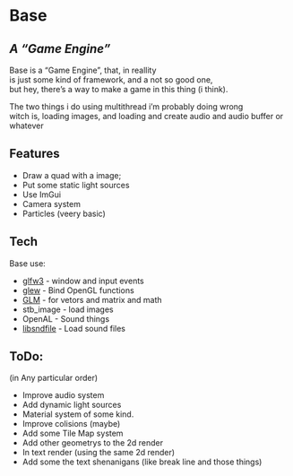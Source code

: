 <h1 class="code-line" data-line-start=0 data-line-end=1 ><a id="Base_0"></a>Base</h1>
<h2 class="code-line" data-line-start=1 data-line-end=2 ><a id="_A_Game_Engine__1"></a><em>A “Game Engine”</em></h2>
<p class="has-line-data" data-line-start="3" data-line-end="6">Base is a “Game Engine”, that, in reallity<br>
is just some kind of framework, and a not so good one,<br>
but hey, there’s a way to make a game in this thing (i think).</p>
<p class="has-line-data" data-line-start="7" data-line-end="9">The two things i do using multithread i’m probably doing wrong<br>
witch is, loading images, and loading and create audio and audio buffer or whatever</p>
<h2 class="code-line" data-line-start=10 data-line-end=11 ><a id="Features_10"></a>Features</h2>
<ul>
<li class="has-line-data" data-line-start="12" data-line-end="13">Draw a quad with a image;</li>
<li class="has-line-data" data-line-start="13" data-line-end="14">Put some static light sources</li>
<li class="has-line-data" data-line-start="14" data-line-end="15">Use ImGui</li>
<li class="has-line-data" data-line-start="15" data-line-end="16">Camera system</li>
<li class="has-line-data" data-line-start="16" data-line-end="18">Particles (veery basic)</li>
</ul>
<h2 class="code-line" data-line-start=18 data-line-end=19 ><a id="Tech_18"></a>Tech</h2>
<p class="has-line-data" data-line-start="20" data-line-end="21">Base use:</p>
<ul>
<li class="has-line-data" data-line-start="22" data-line-end="23"><a href="https://github.com/glfw/glfw">glfw3</a> - window and input events</li>
<li class="has-line-data" data-line-start="23" data-line-end="24"><a href="http://glew.sourceforge.net/">glew</a> - Bind OpenGL functions</li>
<li class="has-line-data" data-line-start="24" data-line-end="25"><a href="https://github.com/g-truc/glm">GLM</a> - for vetors and matrix and math</li>
<li class="has-line-data" data-line-start="25" data-line-end="26">stb_image - load images</li>
<li class="has-line-data" data-line-start="26" data-line-end="27">OpenAL - Sound things</li>
<li class="has-line-data" data-line-start="27" data-line-end="29"><a href="https://github.com/libsndfile/libsndfile">libsndfile</a> - Load sound files</li>
</ul>
<h2 class="code-line" data-line-start=29 data-line-end=30 ><a id="ToDo_29"></a>ToDo:</h2>
<p class="has-line-data" data-line-start="30" data-line-end="31">(in Any particular order)</p>
<ul>
<li class="has-line-data" data-line-start="31" data-line-end="32">Improve audio system</li>
<li class="has-line-data" data-line-start="32" data-line-end="33">Add dynamic light sources</li>
<li class="has-line-data" data-line-start="33" data-line-end="34">Material system of some kind.</li>
<li class="has-line-data" data-line-start="34" data-line-end="35">Improve colisions (maybe)</li>
<li class="has-line-data" data-line-start="35" data-line-end="36">Add some Tile Map system</li>
<li class="has-line-data" data-line-start="36" data-line-end="37">Add other geometrys to the 2d render</li>
<li class="has-line-data" data-line-start="37" data-line-end="38">In text render (using the same 2d render)</li>
<li class="has-line-data" data-line-start="38" data-line-end="39">Add some the text shenanigans (like break line and those things)</li>
</ul>